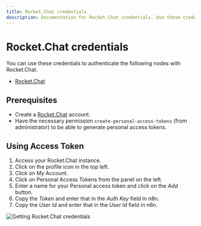 ```yaml
---
title: Rocket.Chat credentials
description: Documentation for Rocket.Chat credentials. Use these credentials to authenticate Rocket.Chat in n8n, a workflow automation platform.
---
```


# Rocket.Chat credentials

You can use these credentials to authenticate the following nodes with Rocket.Chat.

- [Rocket.Chat](/integrations/builtin/app-nodes/n8n-nodes-base.rocketchat/)

## Prerequisites

- Create a [Rocket.Chat](https://rocket.chat/) account.
- Have the necessary permission `create-personal-access-tokens` (from administrator) to be able to generate personal access tokens.

## Using Access Token

1. Access your Rocket.Chat instance.
2. Click on the profile icon in the top left.
3. Click on My Account.
4. Click on Personal Access Tokens from the panel on the left.
5. Enter a name for your Personal access token and click on the *Add* button.
6. Copy the *Token* and enter that in the *Auth Key* field in n8n.
7. Copy the *User Id* and enter that in the *User Id* field in n8n.

![Getting Rocket.Chat credentials](/_images/integrations/builtin/credentials/rocketchat/using-access-token.gif)

